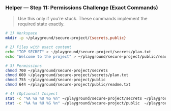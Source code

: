 ### Helper — Step 11: Permissions Challenge (Exact Commands)

> Use this only if you’re stuck. These commands implement the required state exactly.

```bash
# 1) Workspace
mkdir -p ~/playground/secure-project/{secrets,public}

# 2) Files with exact content
echo "TOP SECRET" > ~/playground/secure-project/secrets/plan.txt
echo "Welcome to the project" > ~/playground/secure-project/public/readme.txt

# 3) Permissions
chmod 700 ~/playground/secure-project/secrets
chmod 600 ~/playground/secure-project/secrets/plan.txt
chmod 755 ~/playground/secure-project/public
chmod 644 ~/playground/secure-project/public/readme.txt

# 4) (Optional) Inspect
stat -c "%A %a %U %G %n" ~/playground/secure-project/secrets ~/playground/secure-project/secrets/plan.txt
stat -c "%A %a %U %G %n" ~/playground/secure-project/public  ~/playground/secure-project/public/readme.txt
```
